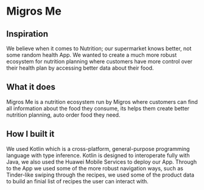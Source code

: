 # Migros Me

## Inspiration
We believe when it comes to Nutrition; our supermarket knows better, not some random health App. We wanted to create a much more robust ecosystem for nutrition planning where customers have more control over their health plan by accessing better data about their food.

## What it does
Migros Me is a nutrition ecosystem run by Migros where customers can find all information about the food they consume, its helps them create better nutrition planning, auto order food they need.

## How I built it
We used Kotlin which is a cross-platform, general-purpose programming language with type inference. Kotlin is designed to interoperate fully with Java, we also used the Huawei Mobile Services to deploy our App. Through to the App we used some of the more robust navigation ways, such as Tinder-like swiping through the recipes, we used some of the product data to build an finial list of recipes the user can interact with.
